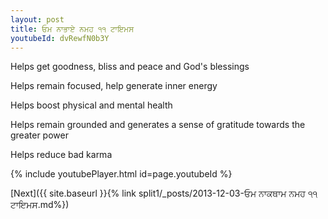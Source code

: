 ```yaml
---
layout: post
title: ਓਮ ਨਾਭਾਏ ਨਮਹ ੧੧ ਟਾਇਮਸ
youtubeId: dvRewfN0b3Y
---
```

 
 
Helps get goodness, bliss and peace and God's blessings
 
Helps remain focused, help generate inner energy 
 
Helps boost physical and mental health 
 
Helps remain grounded and generates a sense of gratitude towards the greater power 
 
Helps reduce bad karma
 
 
 
 


{% include youtubePlayer.html id=page.youtubeId %}
 
[Next]({{ site.baseurl }}{% link  split1/_posts/2013-12-03-ਓਮ ਨਾਕਥਾਮ ਨਮਹ ੧੧ ਟਾਇਮਸ.md%})
 
